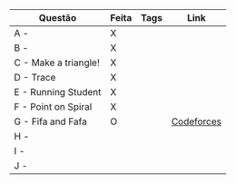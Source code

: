 | Questão | Feita | Tags | Link |
| ------- | ----- | ---- | ---- |
| A -  | X | |  |
| B -  | X | |  |
| C - Make a triangle! | X | |  |
| D - Trace | X | |  |
| E - Running Student | X | |  |
| F - Point on Spiral | X | |  |
| G - Fifa and Fafa | O | | [Codeforces](https://codeforces.com/contest/935) |
| H -  |  | |  |
| I -  |  | |  |
| J -  |  | |  |